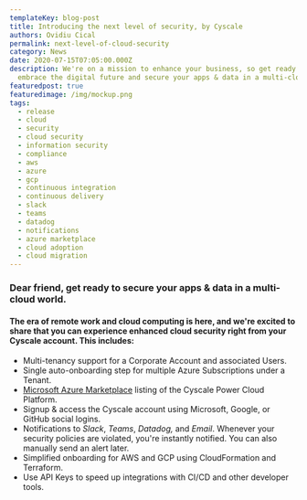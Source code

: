 ```yaml
---
templateKey: blog-post
title: Introducing the next level of security, by Cyscale
authors: Ovidiu Cical
permalink: next-level-of-cloud-security
category: News
date: 2020-07-15T07:05:00.000Z
description: We're on a mission to enhance your business, so get ready to
  embrace the digital future and secure your apps & data in a multi-cloud world!
featuredpost: true
featuredimage: /img/mockup.png
tags:
  - release
  - cloud
  - security
  - cloud security
  - information security
  - compliance
  - aws
  - azure
  - gcp
  - continuous integration
  - continuous delivery
  - slack
  - teams
  - datadog
  - notifications
  - azure marketplace
  - cloud adoption
  - cloud migration
---
```

### Dear friend, get ready to secure your apps & data in a multi-cloud world.

#### The era of remote work and cloud computing is here, and we're excited to share that you can experience enhanced cloud security right from your Cyscale account. This includes:

* Multi-tenancy support for a Corporate Account and associated Users.
* Single auto-onboarding step for multiple Azure Subscriptions under a Tenant.
* [Microsoft Azure Marketplace](https://azuremarketplace.microsoft.com/en-us/marketplace/apps/cyscale.power-cloud-saas-basic) listing of the Cyscale Power Cloud Platform.
* Signup & access the Cyscale account using Microsoft, Google, or GitHub social logins.
* Notifications to *Slack*, *Teams*, *Datadog,* and *Email*. Whenever your security policies are violated, you're instantly notified. You can also manually send an alert later.
* Simplified onboarding for AWS and GCP using CloudFormation and Terraform.
* Use API Keys to speed up integrations with CI/CD and other developer tools.